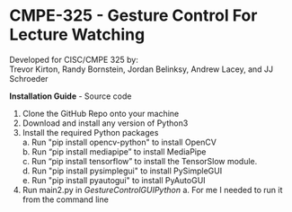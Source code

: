 # CMPE-325 - **Gesture Control For Lecture Watching** 
  
Developed for CISC/CMPE 325 by:     
Trevor Kirton, Randy Bornstein, Jordan Belinksy, Andrew Lacey, and JJ Schroeder  

**Installation Guide** - Source code  
1. Clone the GitHub Repo onto your machine
2. Download and install any version of Python3
3. Install the required Python packages   
  a. Run "pip install opencv-python" to install OpenCV    
  b. Run “pip install mediapipe” to install MediaPipe    
  c. Run “pip install tensorflow” to install the TensorSlow module.    
  d. Run "pip install pysimplegui" to install PySimpleGUI    
  e. Run "pip install pyautogui" to install PyAutoGUI    
3. Run main2.py in _GestureControlGUIPython_ 
  a. For me I needed to run it from the command line
